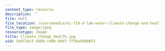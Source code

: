 ```yaml
---
content_type: resource
description: ''
file: null
file_location: /coursemedia/ec-719-d-lab-water-climate-change-and-health-spring-2019/5e8f1b1fdd8bc90bb0d7ff56ad400853_Climate_Change_Health.jpg
file_type: image/jpeg
resourcetype: Image
title: Climate_Change_Health.jpg
uid: 5e8f1b1f-dd8b-c90b-b0d7-ff56ad400853
---
```

